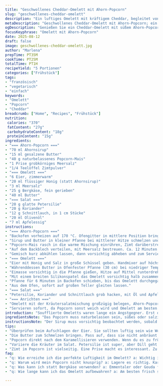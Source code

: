 ```yaml
---
title: "Geschwollenes Cheddar-Omelett mit Ahorn-Popcorn"
slug: "geschwollenes-cheddar-omelett"
description: "Ein luftiges Omelett mit kräftigem Cheddar, begleitet von karamellisiertem Ahorn-Popcorn. Vegetarisch, glutenfrei, ohne Nüsse. Aromenkontraste zwischen süß, salzig und herb. Kräuterfrische Salatmischung gibt dem Gericht Leichtigkeit. Das Popcorn erhält durch eine Spur Zimt eine ungewohnte Tiefe, und der Cheddar wird leichter durch Bergkäse ersetzt. Präzises Aufschlagen der Eier entscheidet über die Luftigkeit, die Backzeit sorgt für den perfekten Schmelz des Käses. Ein Gericht das Geduld belohnt, mit pfiffigen Zutatenwechseln und Tipps für den Alltag."
metaDescription: "Geschwollenes Cheddar-Omelett mit Ahorn-Popcorn; ein luftiges Gericht mit Kontrasten, das Geduld belohnt und erfrischend schmeckt."
ogDescription: "Genießen Sie ein Cheddar-Omelett mit süßem Ahorn-Popcorn; eine Kombination aus Kräutern, Käse und Kräuterfrische sorgt für überraschende Aromen."
focusKeyphrase: "Omelett mit Ahorn-Popcorn"
date: 2025-08-12
draft: false
image: geschwollenes-cheddar-omelett.jpg
author: "Marlena"
prepTime: PT35M
cookTime: PT25M
totalTime: PT1H
recipeYield: "5 Portionen"
categories: ["Frühstück"]
tags:
- "französisch"
- "vegetarisch"
- "einfach"
keywords:
- "Omelett"
- "Popcorn"
- "Cheddar"
breadcrumb: ["Home", "Recipes", "Frühstück"]
nutrition: 
 calories: "370"
 fatContent: "27g"
 carbohydrateContent: "18g"
 proteinContent: "15g"
ingredients:
- "=== Ahorn-Popcorn ==="
- "70 ml Ahornsirup"
- "15 ml gesalzene Butter"
- "40 g naturbelassenes Popcorn-Mais"
- "1 Prise grobkörniges Meersalz"
- "1/4 Teelöffel Zimtpulver"
- "=== Omelett ==="
- "6 Eier, zimmerwarm"
- "20 ml flüssiger Honig (statt Ahornsirup)"
- "3 ml Meersalz"
- "25 g Bergkäse, fein gerieben"
- "40 ml Butter"
- "=== Salat ==="
- "20 g glatte Petersilie"
- "20 g Koriander"
- "12 g Schnittlauch, in 1 cm Stücke"
- "20 ml Olivenöl"
- "7 ml Apfelessig"
instructions:
- "=== Ahorn-Popcorn ==="
- "Backofen vorheizen auf 170 °C. Ofengitter in mittlere Position bringen. Backblech mit Backpapier auskleiden."
- "Sirup und Butter in kleiner Pfanne bei mittlerer Hitze schmelzen und sprudelnd 3-4 Minuten köcheln bis die Masse dickflüssig und blubbert. Nicht zu dunkel werden lassen, sonst bitter."
- "Popcorn-Mais rasch in die warme Mischung einrühren, Zimt darüberstreuen. In einer schnellen Bewegung alles gleichmäßig vermengen, damit die Körner ganz mit Sirupstoff bedeckt sind."
- "Auf dem Backblech verteilen, mit Meersalz bestreuen. Ca. 12 Minuten backen, öfter kontrollieren. Popcorn ist fertig, wenn die Oberfläche goldbraun glänzt und knusprig klingt, nicht anbrennt."
- "Gemisch kurz abkühlen lassen, dann vorsichtig abheben und zum Servieren bereithalten. Lagerung in luftdichtem Gefäß bis 10 Tage möglich, verliert sonst Knusprigkeit."
- "=== Omelett ==="
- "Eier mit Honig und Salz in große Schüssel geben. Handmixer auf höchster Stufe schlagen, bis Masse hell, luftig und mindestens verdreifacht ist, ungefähr 9-11 Minuten. Dies ist die Hauptarbeit; ohne die Schaummenge kein Souffleeffekt."
- "Währenddessen Butter in Ofenfester Pfanne (30 cm) bei niedriger Temperatur schmelzen, bis sie leicht schäumt und nach Nüssen riecht. Ohne braun werden lassen!"
- "Eimasse vorsichtig in die Pfanne gießen, Hitze auf Mittel runterdrehen. Nicht rühren - die unteren Schichten sollten stocken. Nach rund 4-5 Minuten, wenn die Ränder fest werden und die Oberfläche noch schimmert, Käse gleichmäßig darauf verteilen, leicht pfeffern."
- "Mit einem breiten Silikonspatel das Omelett vorsichtig halb zusammenklappen, in Mitte der Pfanne positionieren."
- "Pfanne für 6 Minuten in Backofen schieben, bis das Omelett durchgegart ist, aber nicht trocken. Zentrum noch leicht federnd fühlen."
- "Aus dem Ofen, sofort auf großen Teller gleiten lassen."
- "=== Salat ==="
- "Petersilie, Koriander und Schnittlauch grob hacken, mit Öl und Apfelessig mischen. Mit Salz und Pfeffer abschmecken. Nicht zu früh anmachen, Kräuter verlieren Frische."
- "=== Anrichten ==="
- "Omelett mit der Kräutersalatmischung großzügig belegen, Ahorn-Popcorn daraufstreuen. Die Kombination aus knusprigem, süß-salzigem Popcorn, warmem, luftigen Käse und frischen Kräutern sorgt für überraschende Texturen und Aromen."
- "Servieren sofort, da Popcorn sonst weich wird und Omelett am besten warm schmeckt."
introduction: "Soufflierte Omeletts waren lange ein Angstgegner. Erst das langsame, geduldige Aufschlagen der Eier zeigte Wirkung. Die Idee, dazu etwas Süßes mit Biss zu geben, entstand beim Probieren mit Karamell-Nüssen – etwas zu schwer. Ahorn-Popcorn bringt Süße, Textur und einen Hauch Rauchigkeit – ein Gedicht in Kombination mit kräftigem Käse und erfrischenden Kräutern. Ich habe Bergkäse statt Cheddar versucht, weil er milder schmilzt und dadurch ein noch leichteres Omelett entsteht. Eine Prise Zimt im Popcorn bringt wärmere Noten, subtil aber spürbar. Es ist ein Gericht zum Gustieren und Staunen, keine Schnelllösung. Wichtig: Eier nicht zu schnell schlagen, sonst kochen sie nicht richtig im Ofen. Man lernt hier auf Textur und Kontrast zu achten."
ingredientsNote: "Das Popcorn muss naturbelassen sein, süßes oder salziges vorgefertigtes wird schnell matschig. Statt Butter klappt auch neutrales Öl, gibt ein anderes Mundgefühl. Statt Bergkäse kann kräftiger Emmentaler oder Gouda genommen werden, gibt aber weniger Schmelz. Die Kräuter sind variabel, frischer Dill passt auch gut. Der Honig im Omelett sorgt für bessere Volume beim Aufschlagen als reiner Ahornsirup. Ahornsirup lässt sich auch mit Bio-Ahornsaft aus dem Reformhaus ersetzen, ist aber weniger konzentriert und bringt weniger Karamellisation. Den Zimt im Popcorn darf man nicht überdosieren, eine Prise reicht. Geduld ist bei allen Stufen gefragt. Popcorn sollte sehr frisch sein, sonst schmeckt es alt und hart."
instructionsNote: "Der Sirup muss vorsichtig beobachtet werden, sobald er Blasen wirft, Temperatur steigt schnell. Mit Küchenthermometer exakt arbeiten, um direkte Geschmacksbomben zu verhindern. Das Aufschlagen der Eier braucht Zeit – ich benutze einen Handmixer mit Rührbesenaufsatz, klappt sauberer als Schneebesen per Hand. Luftiger Eierschaum ist entscheidend, sonst verliert das Omelett seine Leichtigkeit. Beim Backen in der Pfanne nicht zu stark rühren oder drücken, sonst bricht die Struktur. Die Backzeit ist ein Richtwert, das Auge entscheidet: wenn der Eierrand goldgelb, aber innen leicht glänzend bleibt, ab in den Ofen. Das Überbacken nicht zu kurz, der Käse braucht mindestens 5 Minuten, um richtig cremig zu werden. Kräuter erst kurz vor dem Servieren mit Öl und Essig mischen, sonst werden sie welk. Popcorn frisch karamellisieren, sonst verliert es die Knusprigkeit beim Lagern."
tips:
- "Überprüfen beim Aufschlagen der Eier. Sie sollten luftig sein wie Wolken am Himmel. Ein Handmixer kann helfen. Schaummasse mindestens verdreifachen."
- "Die Butter zum Schmelzen bringen. Pass auf, dass sie nicht anbräunt. Sie muss angenehm nussig duften, aber golden bleiben. Hitze ist wichtig."
- "Popcorn direkt nach dem Karamellisieren verwenden. Wenn du es zu früh lagerst, wird es schlaff. Durch Luftdichtes verstauen bleibt es knusprig. Achte auf den Geschmack."
- "Variiere die Kräuter im Salat. Petersilie ist super, aber Dill geht auch. Frisch ist der Schlüssel. Nicht zu früh zusetzen, dann bleibt die Frische erhalten."
- "Zimt im Popcorn ist vielseitig. Eine Prise macht es interessant. Zu viel und es wird überwältigend. Achte auf Balance zwischen Aromen und Textur."
faq:
- "q: Wie erreiche ich die perfekte Luftigkeit im Omelett? a: Wichtig ist das Aufschlagen. Eier gut schlagen, bis sie schaumig sind. Mehr Luft = besseres Ergebnis."
- "q: Warum wird mein Popcorn nicht knusprig? a: Lagere es richtig. Karamell läuft oft schlecht. Wenn es alt ist, wird es zäh. Frisch ist der Schlüssel."
- "q: Was kann ich statt Bergkäse verwenden? a: Emmentaler oder Gouda funktionieren. Milder, weniger schmelzend. Aber du musst experimentieren."
- "q: Wie lange kann ich das Omelett aufbewahren? a: Am besten frisch servieren. Im Kühlschrank max. 2 Tage, dann wird es trocken. Aufwärmen geht, aber nicht zu lange."

---
```

